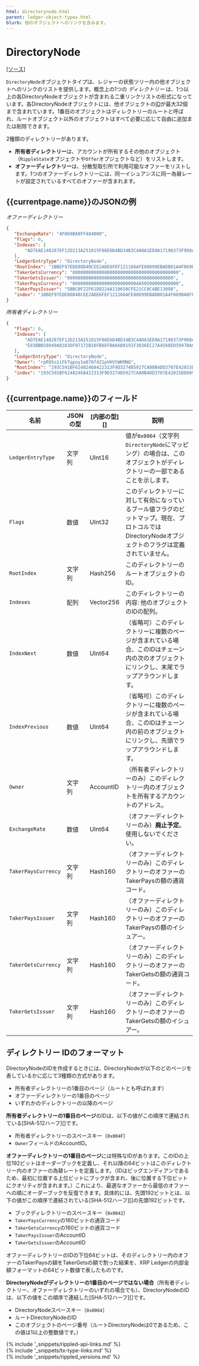 ```yaml
---
html: directorynode.html
parent: ledger-object-types.html
blurb: 他のオブジェクトへのリンクを含みます。
---
```

# DirectoryNode
[[ソース]](https://github.com/ripple/rippled/blob/5d2d88209f1732a0f8d592012094e345cbe3e675/src/ripple/protocol/impl/LedgerFormats.cpp#L44 "Source")

`DirectoryNode`オブジェクトタイプは、レジャーの状態ツリー内の他オブジェクトへのリンクのリストを提供します。概念上の1つの _ディレクトリー_ は、1つ以上の各DirectoryNodeオブジェクトが含まれる二重リンクリストの形式になっています。各DirectoryNodeオブジェクトには、他オブジェクトの[ID](ledgers.html#ツリーの形式)が最大32個まで含まれています。1番目のオブジェクトはディレクトリーのルートと呼ばれ、ルートオブジェクト以外のオブジェクトはすべて必要に応じて自由に追加または削除できます。

2種類のディレクトリーがあります。

* **所有者ディレクトリー**は、アカウントが所有するその他のオブジェクト（`RippleState`オブジェクトや`Offer`オブジェクトなど）をリストします。
* **オファーディレクトリー**は、分散型取引所で利用可能なオファーをリストします。1つのオファーディレクトリーには、同一イシュアンスに同一為替レートが設定されているすべてのオファーが含まれます。

## {{currentpage.name}}のJSONの例

<!-- MULTICODE_BLOCK_START -->

*オファーディレクトリー*

```json
{
   "ExchangeRate": "4F069BA8FF484000",
   "Flags": 0,
   "Indexes": [
       "AD7EAE148287EF12D213A251015F86E6D4BD34B3C4A0A1ED9A17198373F908AD"
   ],
   "LedgerEntryType": "DirectoryNode",
   "RootIndex": "1BBEF97EDE88D40CEE2ADE6FEF121166AFE80D99EBADB01A4F069BA8FF484000",
   "TakerGetsCurrency": "0000000000000000000000000000000000000000",
   "TakerGetsIssuer": "0000000000000000000000000000000000000000",
   "TakerPaysCurrency": "0000000000000000000000004A50590000000000",
   "TakerPaysIssuer": "5BBC0F22F61D9224A110650CFE21CC0C4BE13098",
   "index": "1BBEF97EDE88D40CEE2ADE6FEF121166AFE80D99EBADB01A4F069BA8FF484000"
}
```

*所有者ディレクトリー*

```json
{
   "Flags": 0,
   "Indexes": [
       "AD7EAE148287EF12D213A251015F86E6D4BD34B3C4A0A1ED9A17198373F908AD",
       "E83BBB58949A8303DF07172B16FB8EFBA66B9191F3836EC27A4568ED5997BAC5"
   ],
   "LedgerEntryType": "DirectoryNode",
   "Owner": "rpR95n1iFkTqpoy1e878f4Z1pVHVtWKMNQ",
   "RootIndex": "193C591BF62482468422313F9D3274B5927CA80B4DD3707E42015DD609E39C94",
   "index": "193C591BF62482468422313F9D3274B5927CA80B4DD3707E42015DD609E39C94"
}
```

<!-- MULTICODE_BLOCK_END -->

## {{currentpage.name}}のフィールド

| 名前              | JSONの型 | [内部の型][] | 説明 |
|-------------------|-----------|---------------|-------------|
| `LedgerEntryType`   | 文字列    | UInt16    | 値が`0x0064`（文字列`DirectoryNode`にマッピング）の場合は、このオブジェクトがディレクトリーの一部であることを示します。 |
| `Flags`             | 数値    | UInt32    | このディレクトリーに対して有効になっているブール値フラグのビットマップ。現在、プロトコルではDirectoryNodeオブジェクトのフラグは定義されていません。 |
| `RootIndex`         | 文字列    | Hash256   | このディレクトリーのルートオブジェクトのID。 |
| `Indexes`           | 配列     | Vector256 | このディレクトリーの内容: 他のオブジェクトのIDの配列。 |
| `IndexNext`         | 数値    | UInt64    | （省略可）このディレクトリーに複数のページが含まれている場合、このIDはチェーン内の次のオブジェクトにリンクし、末尾でラップアラウンドします。 |
| `IndexPrevious`     | 数値    | UInt64    | （省略可）このディレクトリーに複数のページが含まれている場合、このIDはチェーン内の前のオブジェクトにリンクし、先頭でラップアラウンドします。 |
| `Owner`             | 文字列    | AccountID | （所有者ディレクトリーのみ）このディレクトリー内のオブジェクトを所有するアカウントのアドレス。 |
| `ExchangeRate`      | 数値    | UInt64    | （オファーディレクトリーのみ）**廃止予定**。使用しないでください。 |
| `TakerPaysCurrency` | 文字列    | Hash160   | （オファーディレクトリーのみ）このディレクトリーのオファーのTakerPaysの額の通貨コード。 |
| `TakerPaysIssuer`   | 文字列    | Hash160   | （オファーディレクトリーのみ）このディレクトリーのオファーのTakerPaysの額のイシュアー。 |
| `TakerGetsCurrency` | 文字列    | Hash160   | （オファーディレクトリーのみ）このディレクトリーのオファーのTakerGetsの額の通貨コード。 |
| `TakerGetsIssuer`   | 文字列    | Hash160   | （オファーディレクトリーのみ）このディレクトリーのオファーのTakerGetsの額のイシュアー。 |

## ディレクトリー IDのフォーマット

DirectoryNodeのIDを作成するときには、DirectoryNodeが以下のどのページを表しているかに応じて3種類の方式があります。

* 所有者ディレクトリーの1番目のページ（ルートとも呼ばれます）
* オファーディレクトリーの1番目のページ
* いずれかのディレクトリーの以降のページ

**所有者ディレクトリーの1番目のページ**のIDは、以下の値がこの順序で連結されている[SHA-512ハーフ][]です。

* 所有者ディレクトリーのスペースキー（`0x004F`）
* `Owner`フィールドのAccountID。

**オファーディレクトリーの1番目のページ**には特殊なIDがあります。このIDの上位192ビットはオーダーブックを定義し、それ以降の64ビットはこのディレクトリー内のオファーの為替レートを定義します。（IDはビッグエンディアンであるため、最初に位置する上位ビットにブックが含まれ、後に位置する下位ビットにクオリティが含まれます。）これにより、最適なオファーから最低のオファーへの順にオーダーブックを反復できます。具体的には、先頭192ビットとは、以下の値がこの順序で連結されている[SHA-512ハーフ][]の先頭192ビットです。

* ブックディレクトリーのスペースキー（`0x0042`）
* `TakerPaysCurrency`の160ビットの通貨コード
* `TakerGetsCurrency`の160ビットの通貨コード
* `TakerPaysIssuer`のAccountID
* `TakerGetsIssuer`のAccountID

オファーディレクトリーのIDの下位64ビットは、そのディレクトリー内のオファーのTakerPaysの額をTakerGetsの額で割った結果を、XRP Ledgerの内部金額フォーマットの64ビット数値で表したものです。

**DirectoryNodeがディレクトリーの1番目のページではない場合**（所有者ディレクトリー、オファーディレクトリーのいずれの場合でも）、DirectoryNodeのIDは、以下の値をこの順序で連結した[SHA-512ハーフ][]です。

* DirectoryNodeスペースキー（`0x0064`）
* ルートDirectoryNodeのID
* このオブジェクトのページ番号（ルートDirectoryNodeは0であるため、この値は1以上の整数値です。）

<!--{# common link defs #}-->
{% include '_snippets/rippled-api-links.md' %}			
{% include '_snippets/tx-type-links.md' %}			
{% include '_snippets/rippled_versions.md' %}
